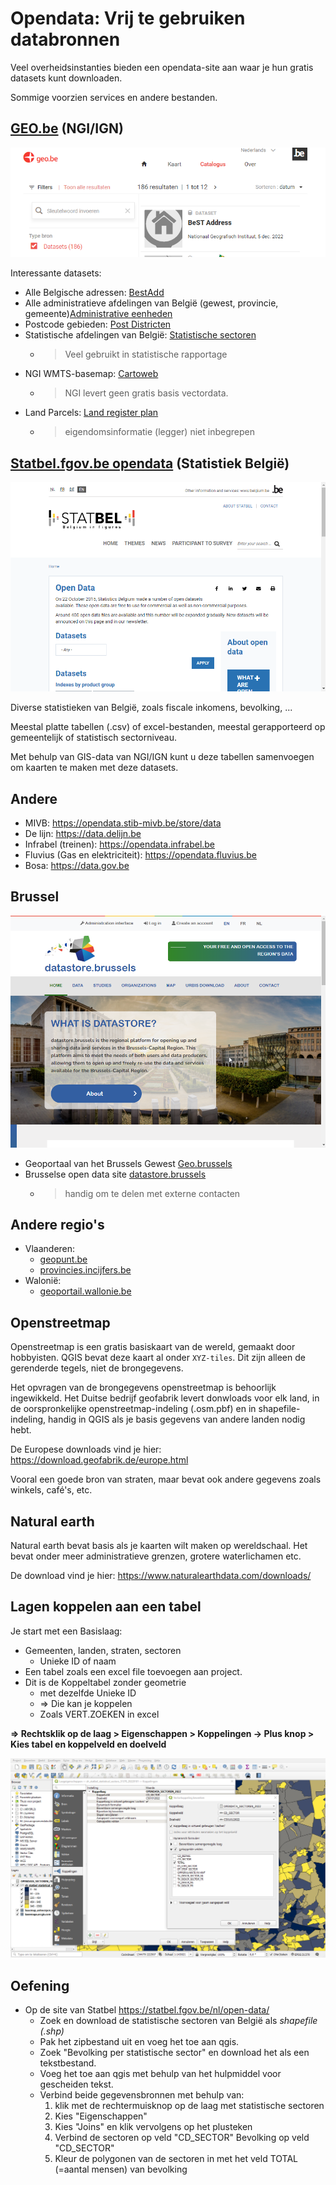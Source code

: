 Opendata: Vrij te gebruiken databronnen
=================================

Veel overheidsinstanties bieden een opendata-site aan waar je hun gratis datasets kunt downloaden.

Sommige voorzien services en andere bestanden.

## [GEO.be](https://www.geo.be/) (NGI/IGN)

![GEO.be](../img/4_opendata/geobe.png)

Interessante datasets:

- Alle Belgische adressen: [BestAdd](https://www.geo.be/catalog/details/ca0fd5c0-8146-11e9-9012-482ae30f98d9?l=en)
- Alle administratieve afdelingen van België (gewest, provincie, gemeente)[Administrative eenheden](https://www.geo.be/catalog/details/63b98ade-71dc-11eb-8bf5-3448ed25ad7c?l=en)
- Postcode gebieden: [Post Districten](https://www.geo.be/catalog/details/9738c7c0-5255-11ea-8895-34e12d0f0423?l=en)
- Statistische afdelingen van België: [Statistische sectoren](https://www.geo.be/catalog/details/d5f503fe-c228-48a6-9f00-927c95bbd450?l=en)
   -  > Veel gebruikt in statistische rapportage
- NGI WMTS-basemap: [Cartoweb](https://www.geo.be/catalog/details/0fdbe090-bd35-41b1-8835-823eb769eaee?l=en)
    - > NGI levert geen gratis basis vectordata.
- Land Parcels: [Land register plan](https://www.geo.be/catalog/details/65132770-71dc-11eb-b166-3448ed25ad7c?l=en)
  - > eigendomsinformatie (legger) niet inbegrepen


## [Statbel.fgov.be opendata](https://statbel.fgov.be/en/open-data) (Statistiek België)

![Statbel.fgov.be](../img/4_opendata/statbel.png)

Diverse statistieken van België, zoals fiscale inkomens, bevolking, ...

Meestal platte tabellen (.csv) of excel-bestanden, meestal gerapporteerd op gemeentelijk of statistisch sectorniveau.

Met behulp van GIS-data van NGI/IGN kunt u deze tabellen samenvoegen om kaarten te maken met deze datasets. 

## Andere

- MIVB: <https://opendata.stib-mivb.be/store/data>
- De lijn: <https://data.delijn.be>
- Infrabel (treinen): <https://opendata.infrabel.be>
- Fluvius (Gas en elektriciteit): <https://opendata.fluvius.be>
- Bosa: <https://data.gov.be>

## Brussel
![datastore.brussels](../img/4_opendata/datastore.png)

- Geoportaal van het Brussels Gewest [Geo.brussels](http://Geo.brussels)
- Brusselse open data site [datastore.brussels](https://datastore.brussels)
  - > handig om te delen met externe contacten

## Andere regio's

- Vlaanderen:   
  - [geopunt.be](https://www.geopunt.be/catalogus)
  - [provincies.incijfers.be](https://provincies.incijfers.be/)
- Walonië: 
  -  [geoportail.wallonie.be](https://geoportail.wallonie.be/)

## Openstreetmap 

Openstreetmap is een gratis basiskaart van de wereld, gemaakt door hobbyisten. QGIS bevat deze kaart al onder `XYZ-tiles`. Dit zijn alleen de gerenderde tegels, niet de brongegevens.

Het opvragen van de brongegevens openstreetmap is behoorlijk ingewikkeld.
Het Duitse bedrijf geofabrik levert donwloads voor elk land, in de oorspronkelijke openstreetmap-indeling (.osm.pbf) en in shapefile-indeling, handig in QGIS als je basis gegevens van andere landen nodig hebt.

De Europese downloads vind je hier:
<https://download.geofabrik.de/europe.html> 

Vooral een goede bron van straten, maar bevat ook andere gegevens zoals winkels, café's, etc. 

## Natural earth

Natural earth bevat basis als je kaarten wilt maken op wereldschaal. 
Het bevat onder meer administratieve  grenzen, grotere waterlichamen etc. 

De download vind je hier: 
<https://www.naturalearthdata.com/downloads/>

## Lagen koppelen aan een tabel

Je start met een Basislaag: 
- Gemeenten, landen, straten, sectoren
   - Unieke ID of naam
- Een tabel zoals een excel file toevoegen aan project. 
- Dit is de Koppeltabel zonder geometrie 
   - met dezelfde Unieke ID 
   - ⇒ Die kan je koppelen  
   - Zoals VERT.ZOEKEN in excel

**⇒ Rechtsklik op de laag > Eigenschappen > Koppelingen → Plus knop > Kies tabel en koppelveld en doelveld**

![Joins in QGIS](../img/4_opendata/joins.png)

## Oefening

- Op de site van Statbel <https://statbel.fgov.be/nl/open-data/>
   - Zoek en download de statistische sectoren van België als *shapefile (.shp)*
   - Pak het zipbestand uit en voeg het toe aan qgis.
   - Zoek "Bevolking per statistische sector" en download het als een tekstbestand.
   - Voeg het toe aan qgis met behulp van het hulpmiddel voor gescheiden tekst.
   - Verbind beide gegevensbronnen met behulp van:
     1) klik met de rechtermuisknop op de laag met statistische sectoren
     2) Kies "Eigenschappen"
     3) Kies "Joins" en klik vervolgens op het plusteken
     4) Verbind de sectoren op veld "CD_SECTOR" Bevolking op veld "CD_SECTOR"
     5) Kleur de polygonen van de sectoren in met het veld TOTAL (=aantal mensen) van bevolking
